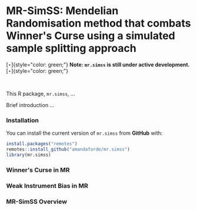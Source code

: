 # MR-SimSS: Mendelian Randomisation method that combats Winner's Curse using a simulated sample splitting approach

[$\star$]{style="color: green;"} **Note: `mr.simss` is still under active development.** [$\star$]{style="color: green;"}

<br>

This R package, `mr.simss`, ...

Brief introduction ...


### Installation

You can install the current version of `mr.simss` from **GitHub** with:

``` r
install.packages("remotes")
remotes::install_github("amandaforde/mr.simss")
library(mr.simss)
```


### Winner's Curse in MR 




### Weak Instrument Bias in MR




### MR-SimSS Overview 




